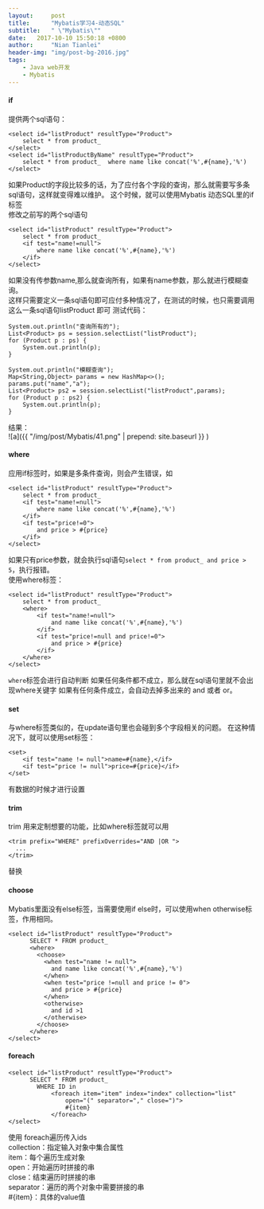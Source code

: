 ```yaml
---
layout:     post
title:      "Mybatis学习4-动态SQL"
subtitle:   " \"Mybatis\""
date:   2017-10-10 15:50:18 +0800
author:     "Nian Tianlei"
header-img: "img/post-bg-2016.jpg"
tags:
    - Java web开发
    - Mybatis
---
```


#### if
提供两个sql语句：  
```
<select id="listProduct" resultType="Product">
    select * from product_          
</select>
<select id="listProductByName" resultType="Product">
    select * from product_  where name like concat('%',#{name},'%')         
</select>
```
如果Product的字段比较多的话，为了应付各个字段的查询，那么就需要写多条sql语句，这样就变得难以维护。
这个时候，就可以使用Mybatis 动态SQL里的if标签  
修改之前写的两个sql语句  
```
<select id="listProduct" resultType="Product">
	select * from product_
	<if test="name!=null">
		where name like concat('%',#{name},'%')
	</if>		 	
</select>
```
如果没有传参数name,那么就查询所有，如果有name参数，那么就进行模糊查询。  
这样只需要定义一条sql语句即可应付多种情况了，在测试的时候，也只需要调用这么一条sql语句listProduct 即可
测试代码：  
```
System.out.println("查询所有的");
List<Product> ps = session.selectList("listProduct");
for (Product p : ps) {
    System.out.println(p);
}
 
System.out.println("模糊查询");
Map<String,Object> params = new HashMap<>(); 
params.put("name","a");
List<Product> ps2 = session.selectList("listProduct",params);
for (Product p : ps2) {
    System.out.println(p);
} 
```
结果：  
![a]({{ "/img/post/Mybatis/41.png" | prepend: site.baseurl }} )  



#### where
应用if标签时，如果是多条件查询，则会产生错误，如  
```
<select id="listProduct" resultType="Product">
	select * from product_
	<if test="name!=null">
		where name like concat('%',#{name},'%')
	</if>		 	
	<if test="price!=0">
		and price > #{price}
	</if>		 	
</select>
```
如果只有price参数，就会执行sql语句`select * from product_ and price > 5`，执行报错。  
使用where标签：  
```
<select id="listProduct" resultType="Product">
	select * from product_
	<where>
		<if test="name!=null">
			and name like concat('%',#{name},'%')
		</if>		 	
		<if test="price!=null and price!=0">
			and price > #{price}
		</if>	
	</where>	 	
</select>
```
`where`标签会进行自动判断
如果任何条件都不成立，那么就在sql语句里就不会出现where关键字
如果有任何条件成立，会自动去掉多出来的 and 或者 or。  


#### set
与where标签类似的，在update语句里也会碰到多个字段相关的问题。 在这种情况下，就可以使用set标签：  
```
<set>
 	<if test="name != null">name=#{name},</if>
 	<if test="price != null">price=#{price}</if>
</set>
```
有数据的时候才进行设置  



#### trim
trim 用来定制想要的功能，比如where标签就可以用   
```
<trim prefix="WHERE" prefixOverrides="AND |OR ">
  ...
</trim>
```
替换  


#### choose
Mybatis里面没有else标签，当需要使用if else时，可以使用when otherwise标签，作用相同。  
```
<select id="listProduct" resultType="Product">
	  SELECT * FROM product_ 
	  <where>
	  	<choose>
		  <when test="name != null">
		    and name like concat('%',#{name},'%')
		  </when>			  
		  <when test="price !=null and price != 0">
		    and price > #{price}
		  </when>			  		
	  	  <otherwise>
	  	  	and id >1
	  	  </otherwise>
	  	</choose>
	  </where>
</select>
```
  

#### foreach
```
<select id="listProduct" resultType="Product">
      SELECT * FROM product_ 
        WHERE ID in
            <foreach item="item" index="index" collection="list"
                open="(" separator="," close=")">
                #{item}
            </foreach>
</select>
```
使用 foreach遍历传入ids  
collection：指定输入对象中集合属性  
item：每个遍历生成对象  
open：开始遍历时拼接的串  
close：结束遍历时拼接的串  
separator：遍历的两个对象中需要拼接的串  
#{item}：具体的value值




